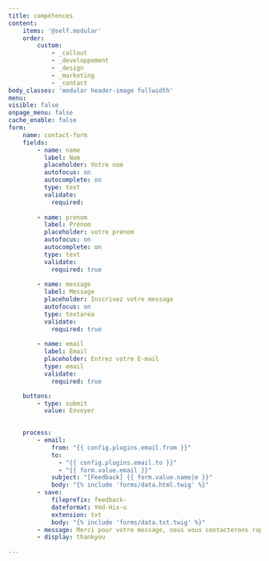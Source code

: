 ```yaml
---
title: compétences
content:
    items: '@self.modular'
    order:
        custom:
            - _callout
            - _developpement
            - _design
            - _marketing
            - _contact
body_classes: 'modular header-image fullwidth'
menu: 
visible: false
onpage_menu: false
cache_enable: false
form:
    name: contact-form
    fields:
        - name: name
          label: Nom
          placeholder: Votre nom
          autofocus: on
          autocomplete: on
          type: text
          validate:
            required: 
         
        - name: prenom
          label: Prénom
          placeholder: votre prénom
          autofocus: on
          autocomplete: on
          type: text
          validate:
            required: true
             
        - name: message
          label: Message
          placeholder: Inscrivez votre message
          autofocus: on
          type: textarea
          validate:
            required: true
             
        - name: email
          label: Email
          placeholder: Entrez votre E-mail
          type: email
          validate:
            required: true

    buttons:
        - type: submit
          value: Envoyer
    

    process:
        - email:
            from: "{{ config.plugins.email.from }}"
            to:
              - "{{ config.plugins.email.to }}"
              - "{{ form.value.email }}"
            subject: "[Feedback] {{ form.value.name|e }}"
            body: "{% include 'forms/data.html.twig' %}"
        - save:
            fileprefix: feedback-
            dateformat: Ymd-His-u
            extension: txt
            body: "{% include 'forms/data.txt.twig' %}"
        - message: Merci pour votre message, nous vous contacterons rapidement
        - display: thankyou
        
---
```


